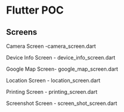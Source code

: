 # Flutter POC

## Screens

Camera Screen -camera_screen.dart

Device Info Screen - device_info_screen.dart

Google Map Screen- google_map_screen.dart

Location Screen - location_screen.dart

Printing Screen - printing_screen.dart

Screenshot Screen - screen_shot_screen.dart
